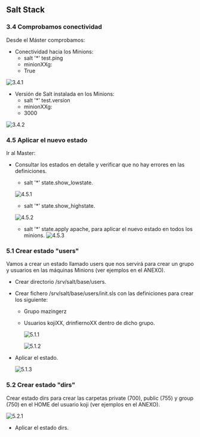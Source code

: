 ## Salt Stack

### 3.4 Comprobamos conectividad
  Desde el Máster comprobamos:

 - Conectividad hacia los Minions:
    - salt '*' test.ping
    - minionXXg:
    - True

![3.4.1](https://github.com/IsraelLemos/add2021-israel-lemos/blob/master/Salt-Stack/img/Captura%20de%20pantalla_2021-01-25_09-19-32.png?raw=true)


 - Versión de Salt instalada en los Minions:
    - salt '*' test.version
    - minionXXg:
    -  3000

![3.4.2](https://github.com/IsraelLemos/add2021-israel-lemos/blob/master/Salt-Stack/img/Captura%20de%20pantalla_2021-01-25_09-21-02.png?raw=true)


### 4.5 Aplicar el nuevo estado
Ir al Master:

- Consultar los estados en detalle y verificar que no hay errores en las definiciones.

  - salt '*' state.show_lowstate.

  ![4.5.1](https://github.com/IsraelLemos/add2021-israel-lemos/blob/master/Salt-Stack/img/Captura%20de%20pantalla_2021-01-25_09-37-50.png?raw=true)

  - salt '*' state.show_highstate.

  ![4.5.2](https://github.com/IsraelLemos/add2021-israel-lemos/blob/master/Salt-Stack/img/Captura%20de%20pantalla_2021-01-25_09-38-24.png?raw=true)

  - salt '*' state.apply apache, para aplicar el nuevo estado en todos los minions.
  ![4.5.3](https://github.com/IsraelLemos/add2021-israel-lemos/blob/master/Salt-Stack/img/Captura%20de%20pantalla_2021-01-25_09-39-47.png?raw=true)

### 5.1 Crear estado "users"

Vamos a crear un estado llamado users que nos servirá para crear un grupo y usuarios en las máquinas Minions (ver ejemplos en el ANEXO).

- Crear directorio /srv/salt/base/users.
- Crear fichero /srv/salt/base/users/init.sls con las definiciones para crear los siguiente:
  - Grupo mazingerz
  - Usuarios kojiXX, drinfiernoXX dentro de dicho grupo.

    ![5.1.1](https://github.com/IsraelLemos/add2021-israel-lemos/blob/master/Salt-Stack/img/Captura%20de%20pantalla_2021-01-29_10-30-34.png?raw=true)

    ![5.1.2](https://github.com/IsraelLemos/add2021-israel-lemos/blob/master/Salt-Stack/img/Captura%20de%20pantalla_2021-01-29_10-31-07.png?raw=true)


- Aplicar el estado.

  ![5.1.3](https://github.com/IsraelLemos/add2021-israel-lemos/blob/master/Salt-Stack/img/Captura%20de%20pantalla_2021-01-29_10-32-05.png?raw=true)



### 5.2 Crear estado "dirs"

Crear estado dirs para crear las carpetas private (700), public (755) y group (750) en el HOME del usuario koji (ver ejemplos en el ANEXO).

![5.2.1](https://github.com/IsraelLemos/add2021-israel-lemos/blob/master/Salt-Stack/img/Captura%20de%20pantalla_2021-01-29_10-40-36.png?raw=true)




- Aplicar el estado dirs.
